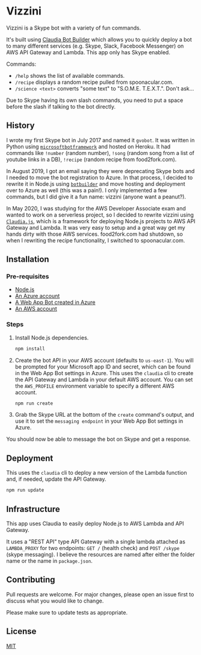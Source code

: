 # Vizzini

Vizzini is a Skype bot with a variety of fun commands.

It's built using [Claudia Bot Builder](https://github.com/claudiajs/claudia-bot-builder) which allows you to quickly deploy a bot to many different services (e.g. Skype, Slack, Facebook Messenger) on AWS API Gateway and Lambda. This app only has Skype enabled.

Commands:
* `/help` shows the list of available commands.
* `/recipe` displays a random recipe pulled from spoonacular.com.
* `/science <text>` converts "some text" to "S.O.M.E. T.E.X.T.". Don't ask...

Due to Skype having its own slash commands, you need to put a space before the
slash if talking to the bot directly.

## History

I wrote my first Skype bot in July 2017 and named it `gvobot`. It was written in Python using [`microsoftbotframework`](https://github.com/mbrown1508/microsoftbotframework) and hosted on Heroku. It had commands like `!number` (random number), `!song` (random song from a list of youtube links in a DB), `!recipe` (random recipe from food2fork.com).

In August 2019, I got an email saying they were deprecating Skype bots and I needed to move the bot registration to Azure. In that process, I decided to rewrite it in Node.js using [`botbuilder`](https://github.com/Microsoft/botbuilder-js) and move hosting and deployment over to Azure as well (this was a pain!). I only implemented a few commands, but I did give it a fun name: vizzini (anyone want a peanut?).

In May 2020, I was studying for the AWS Developer Associate exam and wanted to work on a serverless project, so I decided to rewrite vizzini using [`Claudia.js`](https://github.com/claudiajs), which is a framework for deploying Node.js projects to AWS API Gateway and Lambda. It was very easy to setup and a great way get my hands dirty with those AWS services. food2fork.com had shutdown, so when I rewriting the recipe functionality, I switched to spoonacular.com.

## Installation

### Pre-requisites

- [Node.js](https://nodejs.org/en/)
- [An Azure account](https://portal.azure.com)
- [A Web App Bot created in Azure](https://docs.microsoft.com/en-us/azure/bot-service/bot-service-quickstart-registration?view=azure-bot-service-3.0&viewFallbackFrom=azure-bot-service-4.0)
- [An AWS account](https://aws.amazon.com/)

### Steps

1. Install Node.js dependencies.

   ```bash
   npm install
   ```

1. Create the bot API in your AWS account (defaults to `us-east-1`). You will be prompted for your Microsoft app ID and secret, which can be found in the Web App Bot settings in Azure. This uses the `claudia` cli to create the API Gateway and Lambda in your default AWS account. You can set the `AWS_PROFILE` environment variable to specify a different AWS account.

   ```bash
   npm run create
   ```

1. Grab the Skype URL at the bottom of the `create` command's output, and use it to set the `messaging endpoint` in your Web App Bot settings in Azure.

You should now be able to message the bot on Skype and get a response.

## Deployment

This uses the `claudia` cli to deploy a new version of the Lambda function and, if needed, update the API Gateway.

```bash
npm run update
```

## Infrastructure

This app uses Claudia to easily deploy Node.js to AWS Lambda and API Gateway.

It uses a "REST API" type API Gateway with a single lambda attached as `LAMBDA_PROXY` for two endpoints: `GET /` (health check) and `POST /skype` (skype messaging). I believe the resources are named after either the folder name or the name in `package.json`.

## Contributing

Pull requests are welcome. For major changes, please open an issue first to discuss what you would like to change.

Please make sure to update tests as appropriate.

## License

[MIT](https://choosealicense.com/licenses/mit/)
